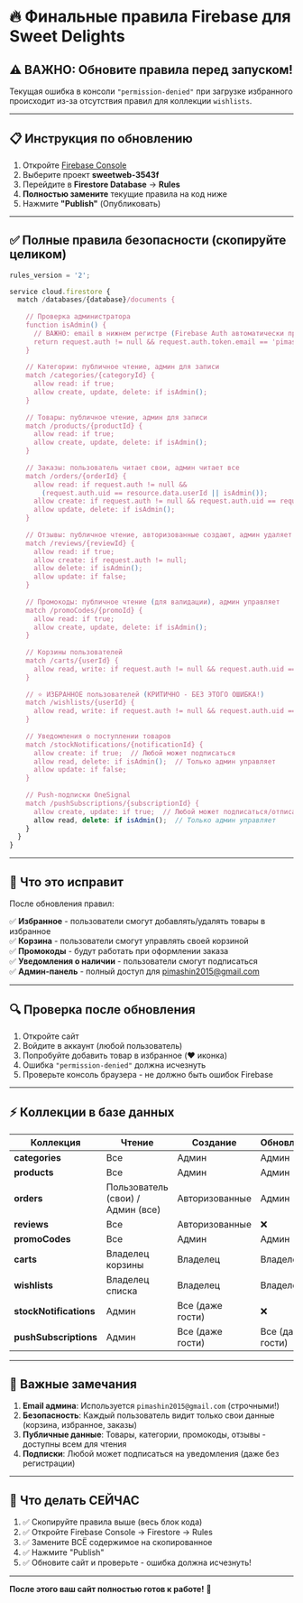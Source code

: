 # 🔥 Финальные правила Firebase для Sweet Delights

## ⚠️ ВАЖНО: Обновите правила перед запуском!

Текущая ошибка в консоли `"permission-denied"` при загрузке избранного происходит из-за отсутствия правил для коллекции `wishlists`.

---

## 📋 Инструкция по обновлению

1. Откройте [Firebase Console](https://console.firebase.google.com/)
2. Выберите проект **sweetweb-3543f**
3. Перейдите в **Firestore Database** → **Rules**
4. **Полностью замените** текущие правила на код ниже
5. Нажмите **"Publish"** (Опубликовать)

---

## ✅ Полные правила безопасности (скопируйте целиком)

```javascript
rules_version = '2';

service cloud.firestore {
  match /databases/{database}/documents {
    
    // Проверка администратора
    function isAdmin() {
      // ВАЖНО: email в нижнем регистре (Firebase Auth автоматически приводит к lowercase)
      return request.auth != null && request.auth.token.email == 'pimashin2015@gmail.com';
    }
    
    // Категории: публичное чтение, админ для записи
    match /categories/{categoryId} {
      allow read: if true;
      allow create, update, delete: if isAdmin();
    }
    
    // Товары: публичное чтение, админ для записи
    match /products/{productId} {
      allow read: if true;
      allow create, update, delete: if isAdmin();
    }
    
    // Заказы: пользователь читает свои, админ читает все
    match /orders/{orderId} {
      allow read: if request.auth != null && 
        (request.auth.uid == resource.data.userId || isAdmin());
      allow create: if request.auth != null && request.auth.uid == request.resource.data.userId;
      allow update, delete: if isAdmin();
    }
    
    // Отзывы: публичное чтение, авторизованные создают, админ удаляет
    match /reviews/{reviewId} {
      allow read: if true;
      allow create: if request.auth != null;
      allow delete: if isAdmin();
      allow update: if false;
    }
    
    // Промокоды: публичное чтение (для валидации), админ управляет
    match /promoCodes/{promoId} {
      allow read: if true;
      allow create, update, delete: if isAdmin();
    }
    
    // Корзины пользователей
    match /carts/{userId} {
      allow read, write: if request.auth != null && request.auth.uid == userId;
    }
    
    // ⭐ ИЗБРАННОЕ пользователей (КРИТИЧНО - БЕЗ ЭТОГО ОШИБКА!)
    match /wishlists/{userId} {
      allow read, write: if request.auth != null && request.auth.uid == userId;
    }
    
    // Уведомления о поступлении товаров
    match /stockNotifications/{notificationId} {
      allow create: if true;  // Любой может подписаться
      allow read, delete: if isAdmin();  // Только админ управляет
      allow update: if false;
    }
    
    // Push-подписки OneSignal
    match /pushSubscriptions/{subscriptionId} {
      allow create, update: if true;  // Любой может подписаться/отписаться
      allow read, delete: if isAdmin();  // Только админ управляет
    }
  }
}
```

---

## 🎯 Что это исправит

После обновления правил:

✅ **Избранное** - пользователи смогут добавлять/удалять товары в избранное  
✅ **Корзина** - пользователи смогут управлять своей корзиной  
✅ **Промокоды** - будут работать при оформлении заказа  
✅ **Уведомления о наличии** - пользователи смогут подписаться  
✅ **Админ-панель** - полный доступ для pimashin2015@gmail.com  

---

## 🔍 Проверка после обновления

1. Откройте сайт
2. Войдите в аккаунт (любой пользователь)
3. Попробуйте добавить товар в избранное (❤️ иконка)
4. Ошибка `"permission-denied"` должна исчезнуть
5. Проверьте консоль браузера - не должно быть ошибок Firebase

---

## ⚡ Коллекции в базе данных

| Коллекция | Чтение | Создание | Обновление | Удаление |
|-----------|--------|----------|------------|----------|
| **categories** | Все | Админ | Админ | Админ |
| **products** | Все | Админ | Админ | Админ |
| **orders** | Пользователь (свои) / Админ (все) | Авторизованные | Админ | Админ |
| **reviews** | Все | Авторизованные | ❌ | Админ |
| **promoCodes** | Все | Админ | Админ | Админ |
| **carts** | Владелец корзины | Владелец | Владелец | Владелец |
| **wishlists** | Владелец списка | Владелец | Владелец | Владелец |
| **stockNotifications** | Админ | Все (даже гости) | ❌ | Админ |
| **pushSubscriptions** | Админ | Все (даже гости) | Все (даже гости) | Админ |

---

## 🚨 Важные замечания

1. **Email админа**: Используется `pimashin2015@gmail.com` (строчными!)
2. **Безопасность**: Каждый пользователь видит только свои данные (корзина, избранное, заказы)
3. **Публичные данные**: Товары, категории, промокоды, отзывы - доступны всем для чтения
4. **Подписки**: Любой может подписаться на уведомления (даже без регистрации)

---

## 📝 Что делать СЕЙЧАС

1. ✅ Скопируйте правила выше (весь блок кода)
2. ✅ Откройте Firebase Console → Firestore → Rules
3. ✅ Замените ВСЁ содержимое на скопированное
4. ✅ Нажмите "Publish"
5. ✅ Обновите сайт и проверьте - ошибка должна исчезнуть!

---

**После этого ваш сайт полностью готов к работе!** 🎉
